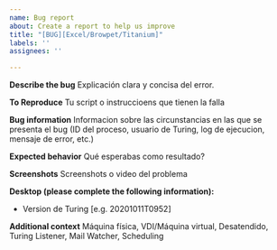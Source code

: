 ```yaml
---
name: Bug report
about: Create a report to help us improve
title: "[BUG][Excel/Browpet/Titanium]"
labels: ''
assignees: ''

---
```


**Describe the bug**
Explicación clara y concisa del error.

**To Reproduce**
Tu script o instruccioens que tienen la falla

**Bug information**
Informacion sobre las circunstancias en las que se presenta el bug (ID del proceso, usuario de Turing, log de ejecucion, mensaje de error, etc.)

**Expected behavior**
Qué esperabas como resultado?

**Screenshots**
Screenshots o video del problema

**Desktop (please complete the following information):**
 - Version de Turing [e.g. 20201011T0952]

**Additional context**
Máquina física, VDI/Máquina virtual, Desatendido, Turing Listener, Mail Watcher, Scheduling
